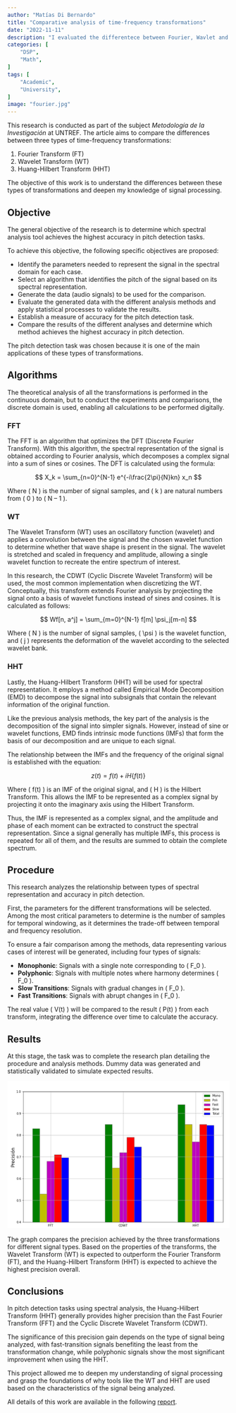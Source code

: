 ```yaml
---
author: "Matías Di Bernardo"
title: "Comparative analysis of time-frequency transformations"
date: "2022-11-11"
description: "I evaluated the differentece between Fourier, Wavlet and Huang-Hilbert transformations."
categories: [
    "DSP",
    "Math",
]
tags: [
    "Academic",
    "University",
]
image: "fourier.jpg"
---
```


This research is conducted as part of the subject *Metodología de la Investigación* at UNTREF. The article aims to compare the differences between three types of time-frequency transformations:

1) Fourier Transform (FT)  
2) Wavelet Transform (WT)  
3) Huang-Hilbert Transform (HHT)  

The objective of this work is to understand the differences between these types of transformations and deepen my knowledge of signal processing.

## Objective
The general objective of the research is to determine which spectral analysis tool achieves the highest accuracy in pitch detection tasks.

To achieve this objective, the following specific objectives are proposed:  

- Identify the parameters needed to represent the signal in the spectral domain for each case.  
- Select an algorithm that identifies the pitch of the signal based on its spectral representation.  
- Generate the data (audio signals) to be used for the comparison.  
- Evaluate the generated data with the different analysis methods and apply statistical processes to validate the results.  
- Establish a measure of accuracy for the pitch detection task.  
- Compare the results of the different analyses and determine which method achieves the highest accuracy in pitch detection.  

The pitch detection task was chosen because it is one of the main applications of these types of transformations.

## Algorithms
The theoretical analysis of all the transformations is performed in the continuous domain, but to conduct the experiments and comparisons, the discrete domain is used, enabling all calculations to be performed digitally.

### FFT
The FFT is an algorithm that optimizes the DFT (Discrete Fourier Transform). With this algorithm, the spectral representation of the signal is obtained according to Fourier analysis, which decomposes a complex signal into a sum of sines or cosines. The DFT is calculated using the formula:

$$
X_k = \sum_{n=0}^{N-1} e^{-i\frac{2\pi}{N}kn} x_n
$$

Where \( N \) is the number of signal samples, and \( k \) are natural numbers from \( 0 \) to \( N – 1 \).

### WT
The Wavelet Transform (WT) uses an oscillatory function (wavelet) and applies a convolution between the signal and the chosen wavelet function to determine whether that wave shape is present in the signal. The wavelet is stretched and scaled in frequency and amplitude, allowing a single wavelet function to recreate the entire spectrum of interest.

In this research, the CDWT (Cyclic Discrete Wavelet Transform) will be used, the most common implementation when discretizing the WT. Conceptually, this transform extends Fourier analysis by projecting the signal onto a basis of wavelet functions instead of sines and cosines. It is calculated as follows:

$$
Wf[n, a^j] = \sum_{m=0}^{N-1} f[m] \psi_j[m-n]
$$

Where \( N \) is the number of signal samples, \( \psi \) is the wavelet function, and \( j \) represents the deformation of the wavelet according to the selected wavelet bank.

### HHT
Lastly, the Huang-Hilbert Transform (HHT) will be used for spectral representation. It employs a method called Empirical Mode Decomposition (EMD) to decompose the signal into subsignals that contain the relevant information of the original function.

Like the previous analysis methods, the key part of the analysis is the decomposition of the signal into simpler signals. However, instead of sine or wavelet functions, EMD finds intrinsic mode functions (IMFs) that form the basis of our decomposition and are unique to each signal. 

The relationship between the IMFs and the frequency of the original signal is established with the equation:  

$$
z(t) = f(t) + i H\{ f(t) \}
$$

Where \( f(t) \) is an IMF of the original signal, and \( H \) is the Hilbert Transform. This allows the IMF to be represented as a complex signal by projecting it onto the imaginary axis using the Hilbert Transform.

Thus, the IMF is represented as a complex signal, and the amplitude and phase of each moment can be extracted to construct the spectral representation. Since a signal generally has multiple IMFs, this process is repeated for all of them, and the results are summed to obtain the complete spectrum.

## Procedure
This research analyzes the relationship between types of spectral representation and accuracy in pitch detection.

First, the parameters for the different transformations will be selected. Among the most critical parameters to determine is the number of samples for temporal windowing, as it determines the trade-off between temporal and frequency resolution.

To ensure a fair comparison among the methods, data representing various cases of interest will be generated, including four types of signals:

- **Monophonic**: Signals with a single note corresponding to \( F_0 \).  
- **Polyphonic**: Signals with multiple notes where harmony determines \( F_0 \).  
- **Slow Transitions**: Signals with gradual changes in \( F_0 \).  
- **Fast Transitions**: Signals with abrupt changes in \( F_0 \).  

The real value \( V(t) \) will be compared to the result \( P(t) \) from each transform, integrating the difference over time to calculate the accuracy.

## Results
At this stage, the task was to complete the research plan detailing the procedure and analysis methods. Dummy data was generated and statistically validated to simulate expected results.

![Graph showing the precision of each transform according to the type of signal analyzed](res.PNG)

The graph compares the precision achieved by the three transformations for different signal types. Based on the properties of the transforms, the Wavelet Transform (WT) is expected to outperform the Fourier Transform (FT), and the Huang-Hilbert Transform (HHT) is expected to achieve the highest precision overall.

## Conclusions
In pitch detection tasks using spectral analysis, the Huang-Hilbert Transform (HHT) generally provides higher precision than the Fast Fourier Transform (FFT) and the Cyclic Discrete Wavelet Transform (CDWT).  

The significance of this precision gain depends on the type of signal being analyzed, with fast-transition signals benefiting the least from the transformation change, while polyphonic signals show the most significant improvement when using the HHT.

This project allowed me to deepen my understanding of signal processing and grasp the foundations of why tools like the WT and HHT are used based on the characteristics of the signal being analyzed.  

All details of this work are available in the following [report](https://drive.google.com/file/d/1G5kasP3BzZPVuxrXArHM72pUVlkN9b2Q/view?usp=sharing).
